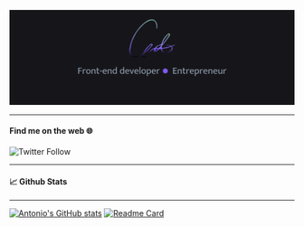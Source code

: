 <!-- ### Hi, I'm Antonio 👋🏿 -->

[![Header](images/banner.png 'Header')](https://www.antoniothomasjr.com/)

<!--
**athomasjr/athomasjr** is a ✨ _special_ ✨ repository because its `README.md` (this file) appears on your GitHub profile.

Here are some ideas to get you started:

- 🔭 I’m currently working on ...
- 🌱 I’m currently learning ...
- 👯 I’m looking to collaborate on ...
- 🤔 I’m looking for help with ...
- 💬 Ask me about ...
- 📫 How to reach me: ...
- 😄 Pronouns: ...
- ⚡ Fun fact: ...
-->

---

#### Find me on the web :globe_with_meridians:

![Twitter Follow](https://img.shields.io/twitter/follow/athomas_jr?color=purple&style=social)

---

#### 📈 Github Stats

---

[![Antonio's GitHub stats](https://github-readme-stats.vercel.app/api?username=athomasjr&count_private=true&show_icons=true&title_color=fffffe&text_color=94a1b2&bg_color=16161a&icon_color=7f5af0)](https://github.com/athomasjr/github-readme-stats)
[![Readme Card](https://github-readme-stats.vercel.app/api/pin/?username=athomasjr&repo=github-readme-stats)](https://github.com/athomasjr/github-readme-stats)
